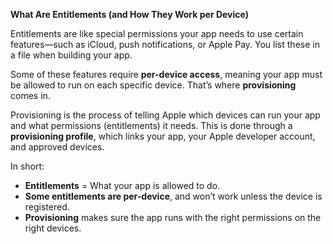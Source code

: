 **What Are Entitlements (and How They Work per Device)**

Entitlements are like special permissions your app needs to use certain features—such as iCloud, push notifications, or Apple Pay. You list these in a file when building your app.

Some of these features require **per-device access**, meaning your app must be allowed to run on each specific device. That’s where **provisioning** comes in.

Provisioning is the process of telling Apple which devices can run your app and what permissions (entitlements) it needs. This is done through a **provisioning profile**, which links your app, your Apple developer account, and approved devices.

In short:

- **Entitlements** = What your app is allowed to do.
- **Some entitlements are per-device**, and won’t work unless the device is registered.
- **Provisioning** makes sure the app runs with the right permissions on the right devices.